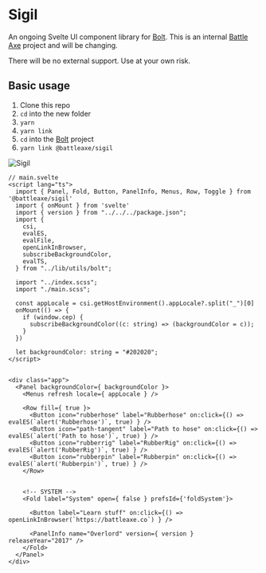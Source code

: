 # Sigil

An ongoing Svelte UI component library for [Bolt](https://github.com/hyperbrew/bolt-cep). This is an internal [Battle Axe](https://www.battleaxe.co/) project and will be changing.

There will be no external support. Use at your own risk. 


## Basic usage

1. Clone this repo
2. `cd` into the new folder 
3. `yarn`
4. `yarn link`
5. `cd` into the [Bolt](https://github.com/hyperbrew/bolt-cep) project
6. `yarn link @battleaxe/sigil`

![Sigil](https://github.com/adamplouff/sigil/assets/8580225/5c12e67d-dea4-4864-9ea9-37452687edde|346)


```svelte
// main.svelte
<script lang="ts"> 
  import { Panel, Fold, Button, PanelInfo, Menus, Row, Toggle } from '@battleaxe/sigil'  
  import { onMount } from 'svelte'
  import { version } from "../../../package.json";
  import {
    csi,
    evalES,
    evalFile,
    openLinkInBrowser,
    subscribeBackgroundColor,
    evalTS,
  } from "../lib/utils/bolt";

  import "../index.scss";
  import "./main.scss";

  const appLocale = csi.getHostEnvironment().appLocale?.split("_")[0]
  onMount(() => {
    if (window.cep) {
      subscribeBackgroundColor((c: string) => (backgroundColor = c));
    }
  })
  
  let backgroundColor: string = "#202020";
</script>


<div class="app">
  <Panel backgroundColor={ backgroundColor }>
    <Menus refresh locale={ appLocale } />
      
    <Row fill={ true }>
      <Button icon="rubberhose" label="Rubberhose" on:click={() => evalES(`alert('Rubberhose')`, true) } />
      <Button icon="path-tangent" label="Path to hose" on:click={() => evalES(`alert('Path to hose')`, true) } />
      <Button icon="rubberrig" label="RubberRig" on:click={() => evalES(`alert('RubberRig')`, true) } />
      <Button icon="rubberpin" label="Rubberpin" on:click={() => evalES(`alert('Rubberpin')`, true) } />
    </Row>


    <!-- SYSTEM -->
    <Fold label="System" open={ false } prefsId={'foldSystem'}>

      <Button label="Learn stuff" on:click={() => openLinkInBrowser(`https://battleaxe.co`) } />

      <PanelInfo name="Overlord" version={ version } releaseYear="2017" />
    </Fold>
  </Panel>
</div>
```